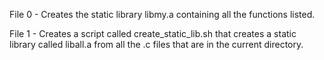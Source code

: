 File 0 - Creates the static library libmy.a containing all the functions listed.

File 1 - Creates a script called create_static_lib.sh that creates a static library called liball.a from all the .c files that are in the current directory.
